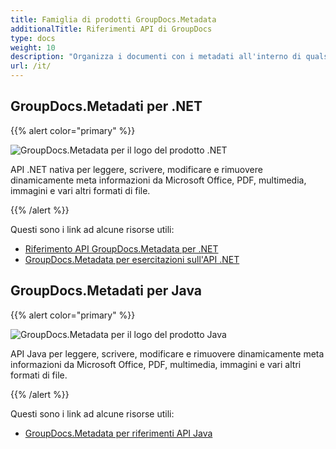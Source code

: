 ```yaml
---
title: Famiglia di prodotti GroupDocs.Metadata
additionalTitle: Riferimenti API di GroupDocs
type: docs
weight: 10
description: "Organizza i documenti con i metadati all'interno di qualsiasi applicazione multipiattaforma utilizzando le API dei metadati di GroupDocs per trovare, utilizzare, conservare e riutilizzare i dati in futuro"
url: /it/
---
```


## GroupDocs.Metadati per .NET

{{% alert color="primary" %}} 

![GroupDocs.Metadata per il logo del prodotto .NET](../gdocs_net.png)

API .NET nativa per leggere, scrivere, modificare e rimuovere dinamicamente meta informazioni da Microsoft Office, PDF, multimedia, immagini e vari altri formati di file.

{{% /alert %}} 

Questi sono i link ad alcune risorse utili:

- [Riferimento API GroupDocs.Metadata per .NET](/metadata/it/net/)
- [GroupDocs.Metadata per esercitazioni sull'API .NET](/tutorials/metadata/it/net/)


## GroupDocs.Metadati per Java

{{% alert color="primary" %}}

![GroupDocs.Metadata per il logo del prodotto Java](../gdocs_java.png)

API Java per leggere, scrivere, modificare e rimuovere dinamicamente meta informazioni da Microsoft Office, PDF, multimedia, immagini e vari altri formati di file.

{{% /alert %}}

Questi sono i link ad alcune risorse utili:

- [GroupDocs.Metadata per riferimenti API Java](/metadata/java/)

